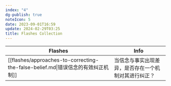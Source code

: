 ```yaml
---
index: "4"
dg-publish: true
noteIcon: 5
date: 2023-09-01T16:59
update: 2024-02-29T03:25
title: Flashes Collection
---
```


| Flashes                                                               | Info                       |
| --------------------------------------------------------------------- | -------------------------- |
| [[flashes/approaches-to-correcting-the-false-belief.md\|错误信念的有效纠正机制]] | 当信念与事实出现差异，是否存在一个机制对其进行纠正？ |

